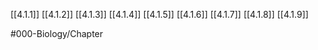 [[4.1.1]]
[[4.1.2]]
[[4.1.3]]
[[4.1.4]]
[[4.1.5]]
[[4.1.6]]
[[4.1.7]]
[[4.1.8]]
[[4.1.9]]

#000-Biology/Chapter 
